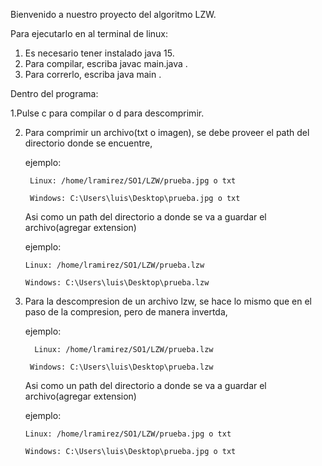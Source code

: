 Bienvenido a nuestro proyecto del algoritmo LZW.

Para ejecutarlo en al terminal de linux:
1. Es necesario tener instalado java 15.
2. Para compilar, escriba javac main.java .
3. Para correrlo, escriba java main .


Dentro del programa:

1.Pulse c para compilar o d para descomprimir.

2. Para comprimir un archivo(txt o imagen), se debe proveer el path del directorio donde se encuentre, 

   ejemplo:
   
        Linux: /home/lramirez/SO1/LZW/prueba.jpg o txt
   
        Windows: C:\Users\luis\Desktop\prueba.jpg o txt
   
   Asi como un path del directorio a donde se va a guardar el archivo(agregar extension)
   
    ejemplo:
    
       Linux: /home/lramirez/SO1/LZW/prueba.lzw
       
       Windows: C:\Users\luis\Desktop\prueba.lzw
       
       
 3. Para la descompresion de un archivo lzw, se hace lo mismo que en el paso de la compresion, pero de manera invertda,
 
    ejemplo:
    
          Linux: /home/lramirez/SO1/LZW/prueba.lzw
       
         Windows: C:\Users\luis\Desktop\prueba.lzw
       
    Asi como un path del directorio a donde se va a guardar el archivo(agregar extension)
    
      ejemplo:
      
        Linux: /home/lramirez/SO1/LZW/prueba.jpg o txt
        
        Windows: C:\Users\luis\Desktop\prueba.jpg o txt
        
